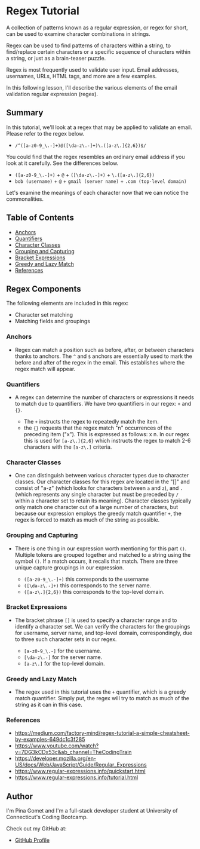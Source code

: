 # Regex Tutorial

A collection of patterns known as a regular expression, or regex for short, can be used to examine character combinations in strings. 

Regex can be used to find patterns of characters within a string, to find/replace certain characters or a specific sequence of characters within a string, or just as a brain-teaser puzzle.

Regex is most frequently used to validate user input. Email addresses, usernames, URLs, HTML tags, and more are a few examples.

In this following lesson, I'll describe the various elements of the email validation regular expression (regex).

## Summary

In this tutorial, we'll look at a regex that may be applied to validate an email. Please refer to the regex below.

* `/^([a-z0-9_\.-]+)@([\da-z\.-]+)\.([a-z\.]{2,6})$/`

You could find that the regex resembles an ordinary email address if you look at it carefully. See the differences below.

* `([a-z0-9_\.-]+)` + `@` + `([\da-z\.-]+)` + `\.([a-z\.]{2,6})`
* `bob (username)` + `@` + `gmail (server name)` + `.com (top-level domain)`

Let's examine the meanings of each character now that we can notice the commonalities.

## Table of Contents

- [Anchors](#anchors)
- [Quantifiers](#quantifiers)
- [Character Classes](#character-classes)
- [Grouping and Capturing](#grouping-and-capturing)
- [Bracket Expressions](#bracket-expressions)
- [Greedy and Lazy Match](#greedy-and-lazy-match)
- [References](#references)

## Regex Components

The following elements are included in this regex:

- Character set matching
- Matching fields and groupings

### Anchors

* Regex can match a position such as before, after, or between characters thanks to anchors. The `^` and `$` anchors are essentially used to mark the before and after of the regex in the email. This establishes where the regex match will appear.

### Quantifiers

* A regex can determine the number of characters or expressions it needs to match due to quantifiers. We have two quantifiers in our regex: `+` and `{}`.

    * The `+` instructs the regex to repeatedly match the item.
    * the `{}` requests that the regex match "n" occurrences of the preceding item ("x"). This is expressed as follows: x n. In our regex this is used for `[a-z\.]{2,6}` which instructs the regex to match 2-6 characters with the `[a-z\.]` criteria.

### Character Classes

* One can distinguish between various character types due to character classes. Our character classes for this regex are located in the "[]" and consist of "a-z" (which looks for characters between `a` and `z`), and `.` (which represents any single character but must be preceded by `/` within a character set to retain its meaning). Character classes typically only match one character out of a large number of characters, but because our expression employs the greedy match quantifier `+`, the regex is forced to match as much of the string as possible.

### Grouping and Capturing

* There is one thing in our expression worth mentioning for this part `()`. Multiple tokens are grouped together and matched to a string using the symbol `()`. If a match occurs, it recalls that match. There are three unique capture groupings in our expression.

    * `([a-z0-9_\.-]+)` this corresponds to the username
    * `([\da-z\.-]+)` this corresponds to the server name.
    * `([a-z\.]{2,6})` this corresponds to the top-level domain.

### Bracket Expressions

* The bracket phrase `[]` is used to specify a character range and to identify a character set. We can verify the characters for the groupings for username, server name, and top-level domain, correspondingly, due to three such character sets in our regex.

    * `[a-z0-9_\.-]` for the username.
    * `[\da-z\.-]` for the server name.
    * `[a-z\.]` for the top-level domain.

### Greedy and Lazy Match

* The regex used in this tutorial uses the `+` quantifier, which is a greedy match quantifier. Simply put, the regex will try to match as much of the string as it can in this case.

### References

* https://medium.com/factory-mind/regex-tutorial-a-simple-cheatsheet-by-examples-649dc1c3f285
* https://www.youtube.com/watch?v=7DG3kCDx53c&ab_channel=TheCodingTrain
* https://developer.mozilla.org/en-US/docs/Web/JavaScript/Guide/Regular_Expressions
* https://www.regular-expressions.info/quickstart.html
* https://www.regular-expressions.info/tutorial.html

## Author

I'm Pina Gomet and I'm a full-stack developer student at University of Connecticut's Coding Bootcamp.

Check out my GitHub at:
* [GitHub Profile](https://github.com/pgomet)